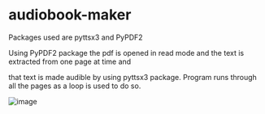 # audiobook-maker

Packages used are pyttsx3 and PyPDF2

Using PyPDF2 package the pdf is opened in read mode and the text is extracted from one page at time and 

that text is made audible by using pyttsx3 package. Program runs through all the pages as a loop is used to do so.

![image](https://user-images.githubusercontent.com/79414752/131527179-87e3210d-470c-4717-9e32-a81e287fe7ad.png)

